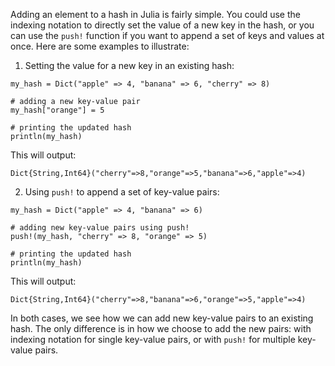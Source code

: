 Adding an element to a hash in Julia is fairly simple. You could use the indexing notation to directly set the value of a new key in the hash, or you can use the `push!` function if you want to append a set of keys and values at once. Here are some examples to illustrate:

1. Setting the value for a new key in an existing hash:

```
my_hash = Dict("apple" => 4, "banana" => 6, "cherry" => 8)

# adding a new key-value pair
my_hash["orange"] = 5

# printing the updated hash
println(my_hash)
```

This will output:

```
Dict{String,Int64}("cherry"=>8,"orange"=>5,"banana"=>6,"apple"=>4)
```

2. Using `push!` to append a set of key-value pairs:

```
my_hash = Dict("apple" => 4, "banana" => 6)

# adding new key-value pairs using push!
push!(my_hash, "cherry" => 8, "orange" => 5)

# printing the updated hash
println(my_hash)
```

This will output:

```
Dict{String,Int64}("cherry"=>8,"banana"=>6,"orange"=>5,"apple"=>4)
```

In both cases, we see how we can add new key-value pairs to an existing hash. The only difference is in how we choose to add the new pairs: with indexing notation for single key-value pairs, or with `push!` for multiple key-value pairs.